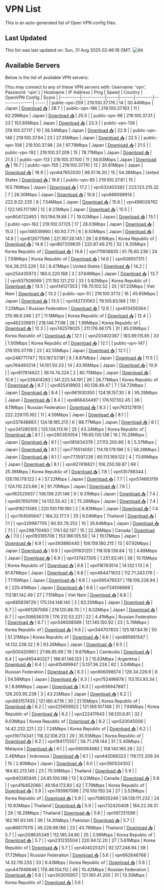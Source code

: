 # VPN List

This is an auto-generated list of Open VPN config files.

## Last Updated

This list was last updated on: Sun, 31 Aug 2025 02:46:18 GMT.
![Alt](https://repobeats.axiom.co/api/embed/186b98318ef1479477931607c1ad7d823f12451f.svg "Repobeats analytics image")

## Available Servers

Below is the list of available VPN servers:

(You may connect to any of these VPN servers with: Username: 'vpn', Password: 'vpn'.)
| Hostname | IP Address | Ping | Speed | Country | OpenVPN Config | Score |
|----------|------------|------|-------|---------|----------------| ----- |
| public-vpn-259 | 219.100.37.176 | 14 | 30.44Mbps | Japan | [Download 📥](./configs/server_0_JP.ovpn) | 28.7 |
| public-vpn-186 | 219.100.37.163 | 11 | 62.29Mbps | Japan | [Download 📥](./configs/server_1_JP.ovpn) | 25.0 |
| public-vpn-98 | 219.100.37.31 | 23 | 153.85Mbps | Japan | [Download 📥](./configs/server_2_JP.ovpn) | 23.3 |
| public-vpn-138 | 219.100.37.117 | 10 | 38.54Mbps | Japan | [Download 📥](./configs/server_3_JP.ovpn) | 22.9 |
| public-vpn-146 | 219.100.37.94 | 23 | 27.35Mbps | Japan | [Download 📥](./configs/server_4_JP.ovpn) | 22.5 |
| public-vpn-108 | 219.100.37.98 | 24 | 97.79Mbps | Japan | [Download 📥](./configs/server_5_JP.ovpn) | 21.5 |
| public-vpn-192 | 219.100.37.209 | 15 | 78.71Mbps | Japan | [Download 📥](./configs/server_6_JP.ovpn) | 21.5 |
| public-vpn-113 | 219.100.37.100 | 11 | 56.63Mbps | Japan | [Download 📥](./configs/server_7_JP.ovpn) | 19.7 |
| public-vpn-155 | 219.100.37.110 | 12 | 30.81Mbps | Japan | [Download 📥](./configs/server_8_JP.ovpn) | 18.9 |
| vpn647653030 | 98.51.16.20 | 15 | 54.36Mbps | United States | [Download 📥](./configs/server_9_US.ovpn) | 18.8 |
| public-vpn-85 | 219.100.37.81 | 15 | 103.76Mbps | Japan | [Download 📥](./configs/server_10_JP.ovpn) | 17.2 |
| vpn532403382 | 223.133.215.32 | 7 | 28.30Mbps | Japan | [Download 📥](./configs/server_11_JP.ovpn) | 15.8 |
| vpn888098914 | 222.9.32.235 | 8 | 7.54Mbps | Japan | [Download 📥](./configs/server_12_JP.ovpn) | 15.6 |
| vpn499028762 | 122.145.117.190 | 12 | 8.23Mbps | Japan | [Download 📥](./configs/server_13_JP.ovpn) | 15.5 |
| vpn904722493 | 153.194.19.88 | 7 | 19.02Mbps | Japan | [Download 📥](./configs/server_14_JP.ovpn) | 15.1 |
| public-vpn-162 | 219.100.37.125 | 17 | 28.03Mbps | Japan | [Download 📥](./configs/server_15_JP.ovpn) | 15.0 |
| vpn748539980 | 60.93.7.71 | 6 | 8.50Mbps | Japan | [Download 📥](./configs/server_16_JP.ovpn) | 14.9 |
| vpn812677596 | 221.167.26.145 | 26 | 8.91Mbps | Korea Republic of | [Download 📥](./configs/server_17_KR.ovpn) | 14.8 |
| vpn807209635 | 220.87.49.215 | 32 | 8.30Mbps | Korea Republic of | [Download 📥](./configs/server_18_KR.ovpn) | 14.8 |
| vpn711658835 | 61.76.60.236 | 24 | 7.58Mbps | Korea Republic of | [Download 📥](./configs/server_19_KR.ovpn) | 14.6 |
| vpn508507311 | 104.28.213.229 | 53 | 6.47Mbps | United States | [Download 📥](./configs/server_20_US.ovpn) | 14.2 |
| vpn254435973 | 180.0.220.168 | 3 | 37.64Mbps | Japan | [Download 📥](./configs/server_21_JP.ovpn) | 13.7 |
| vpn937509069 | 211.192.121.212 | 33 | 5.82Mbps | Korea Republic of | [Download 📥](./configs/server_22_KR.ovpn) | 13.5 |
| vpn114127353 | 118.70.102.52 | 25 | 67.22Mbps | Viet Nam | [Download 📥](./configs/server_23_VN.ovpn) | 13.2 |
| public-vpn-51 | 219.100.37.13 | 16 | 45.65Mbps | Japan | [Download 📥](./configs/server_24_JP.ovpn) | 13.0 |
| vpn142731063 | 79.105.83.166 | 110 | 7.23Mbps | Russian Federation | [Download 📥](./configs/server_25_RU.ovpn) | 12.6 |
| vpn613456364 | 210.96.6.246 | 27 | 11.18Mbps | Korea Republic of | [Download 📥](./configs/server_26_KR.ovpn) | 12.4 |
| vpn462339611 | 218.146.77.98 | 28 | 1.99Mbps | Korea Republic of | [Download 📥](./configs/server_27_KR.ovpn) | 12.3 |
| vpn742578025 | 211.176.46.175 | 31 | 85.03Mbps | Korea Republic of | [Download 📥](./configs/server_28_KR.ovpn) | 12.1 |
| vpn203402367 | 183.99.115.65 | 33 | 1.00Mbps | Korea Republic of | [Download 📥](./configs/server_29_KR.ovpn) | 12.1 |
| public-vpn-147 | 219.100.37.119 | 23 | 42.55Mbps | Japan | [Download 📥](./configs/server_30_JP.ovpn) | 12.1 |
| vpn248771747 | 153.167.57.181 | 6 | 8.87Mbps | Japan | [Download 📥](./configs/server_31_JP.ovpn) | 11.5 |
| vpn764493214 | 14.101.50.23 | 14 | 43.95Mbps | Japan | [Download 📥](./configs/server_32_JP.ovpn) | 10.9 |
| vpn917814622 | 36.14.74.224 | 2 | 80.75Mbps | Japan | [Download 📥](./configs/server_33_JP.ovpn) | 10.6 |
| vpn336414283 | 141.223.54.191 | 26 | 28.77Mbps | Korea Republic of | [Download 📥](./configs/server_34_KR.ovpn) | 8.7 |
| vpn925419903 | 60.128.49.47 | 7 | 54.72Mbps | Japan | [Download 📥](./configs/server_35_JP.ovpn) | 8.4 |
| vpn961930350 | 124.18.157.30 | 8 | 95.29Mbps | Japan | [Download 📥](./configs/server_36_JP.ovpn) | 8.4 |
| vpn866434497 | 176.107.102.45 | 38 | 8.11Mbps | Russian Federation | [Download 📥](./configs/server_37_RU.ovpn) | 8.3 |
| vpn763127819 | 222.229.115.162 | 11 | 4.59Mbps | Japan | [Download 📥](./configs/server_38_JP.ovpn) | 8.1 |
| vpn337848883 | 124.18.185.213 | 6 | 88.77Mbps | Japan | [Download 📥](./configs/server_39_JP.ovpn) | 8.1 |
| vpn341285105 | 125.134.113.16 | 25 | 43.24Mbps | Korea Republic of | [Download 📥](./configs/server_40_KR.ovpn) | 8.1 |
| vpn265353054 | 116.65.135.138 | 16 | 70.29Mbps | Japan | [Download 📥](./configs/server_41_JP.ovpn) | 8.1 |
| vpn185634378 | 27.113.200.66 | 8 | 5.37Mbps | Japan | [Download 📥](./configs/server_42_JP.ovpn) | 8.1 |
| vpn776514050 | 114.19.179.196 | 5 | 58.28Mbps | Japan | [Download 📥](./configs/server_43_JP.ovpn) | 8.1 |
| vpn773597226 | 60.113.169.122 | 4 | 73.69Mbps | Japan | [Download 📥](./configs/server_44_JP.ovpn) | 8.1 |
| vpn927416621 | 106.250.59.87 | 68 | 25.36Mbps | Korea Republic of | [Download 📥](./configs/server_45_KR.ovpn) | 7.8 |
| vpn135788344 | 126.116.179.122 | 4 | 57.22Mbps | Japan | [Download 📥](./configs/server_46_JP.ovpn) | 7.7 |
| vpn574663119 | 124.110.223.66 | 6 | 91.70Mbps | Japan | [Download 📥](./configs/server_47_JP.ovpn) | 7.6 |
| vpn162525937 | 106.159.231.146 | 9 | 9.31Mbps | Japan | [Download 📥](./configs/server_48_JP.ovpn) | 7.4 |
| vpn857650109 | 14.132.55.42 | 8 | 75.26Mbps | Japan | [Download 📥](./configs/server_49_JP.ovpn) | 7.4 |
| vpn918213585 | 220.100.119.190 | 2 | 8.83Mbps | Japan | [Download 📥](./configs/server_50_JP.ovpn) | 7.4 |
| vpn764565647 | 184.22.177.5 | 25 | 6.04Mbps | Thailand | [Download 📥](./configs/server_51_TH.ovpn) | 7.1 |
| vpn329987705 | 60.93.79.252 | 10 | 35.64Mbps | Japan | [Download 📥](./configs/server_52_JP.ovpn) | 7.1 |
| vpn298710493 | 174.1.62.137 | 15 | 22.38Mbps | Canada | [Download 📥](./configs/server_53_CA.ovpn) | 7.0 |
| vpn193195706 | 153.166.105.50 | 14 | 19.17Mbps | Japan | [Download 📥](./configs/server_54_JP.ovpn) | 6.9 |
| vpn393880440 | 106.159.180.215 | 13 | 67.92Mbps | Japan | [Download 📥](./configs/server_55_JP.ovpn) | 6.9 |
| vpn291631251 | 118.108.136.84 | 12 | 4.89Mbps | Japan | [Download 📥](./configs/server_56_JP.ovpn) | 6.9 |
| vpn137427305 | 1.251.93.141 | 38 | 10.15Mbps | Korea Republic of | [Download 📥](./configs/server_57_KR.ovpn) | 6.8 |
| vpn116763514 | 14.132.1.13 | 6 | 81.67Mbps | Japan | [Download 📥](./configs/server_58_JP.ovpn) | 6.8 |
| vpn464471633 | 112.71.243.176 | - | 77.15Mbps | Japan | [Download 📥](./configs/server_59_JP.ovpn) | 6.8 |
| vpn595476537 | 118.106.226.94 | 6 | 220.41Mbps | Japan | [Download 📥](./configs/server_60_JP.ovpn) | 6.8 |
| vpn724506666 | 113.181.142.49 | 27 | 7.15Mbps | Viet Nam | [Download 📥](./configs/server_61_VN.ovpn) | 6.8 |
| vpn685839729 | 175.134.148.140 | 2 | 83.20Mbps | Japan | [Download 📥](./configs/server_62_JP.ovpn) | 6.7 |
| vpn661267066 | 219.120.88.70 | 1 | 8.02Mbps | Japan | [Download 📥](./configs/server_63_JP.ovpn) | 6.7 |
| vpn306636378 | 176.212.53.221 | 22 | 4.41Mbps | Russian Federation | [Download 📥](./configs/server_64_RU.ovpn) | 6.7 |
| vpn546008589 | 121.145.150.92 | 23 | 5.76Mbps | Korea Republic of | [Download 📥](./configs/server_65_KR.ovpn) | 6.6 |
| vpn344707833 | 125.187.84.19 | 50 | 51.21Mbps | Korea Republic of | [Download 📥](./configs/server_66_KR.ovpn) | 6.6 |
| vpn885661547 | 14.132.238.32 | 9 | 93.26Mbps | Japan | [Download 📥](./configs/server_67_JP.ovpn) | 6.5 |
| vpn500420961 | 27.96.85.99 | 19 | 9.87Mbps | Cambodia | [Download 📥](./configs/server_68_KH.ovpn) | 6.4 |
| vpn465440327 | 186.61.146.123 | 3 | 15.63Mbps | Argentina | [Download 📥](./configs/server_69_AR.ovpn) | 6.4 |
| vpn415499947 | 5.137.36.224 | 62 | 3.04Mbps | Russian Federation | [Download 📥](./configs/server_70_RU.ovpn) | 6.3 |
| vpn906098574 | 126.34.226.9 | 8 | 54.58Mbps | Japan | [Download 📥](./configs/server_71_JP.ovpn) | 6.3 |
| vpn752496678 | 113.153.93.34 | 9 | 8.86Mbps | Japan | [Download 📥](./configs/server_72_JP.ovpn) | 6.3 |
| vpn936947887 | 126.203.95.239 | 3 | 43.23Mbps | Japan | [Download 📥](./configs/server_73_JP.ovpn) | 6.2 |
| vpn583157435 | 121.160.47.19 | 30 | 21.15Mbps | Korea Republic of | [Download 📥](./configs/server_74_KR.ovpn) | 6.2 |
| vpn225659922 | 121.169.107.148 | 31 | 7.94Mbps | Korea Republic of | [Download 📥](./configs/server_75_KR.ovpn) | 6.2 |
| vpn222417643 | 58.120.6.81 | 32 | 9.03Mbps | Korea Republic of | [Download 📥](./configs/server_76_KR.ovpn) | 6.2 |
| vpn520045006 | 14.42.232.221 | 22 | 7.24Mbps | Korea Republic of | [Download 📥](./configs/server_77_KR.ovpn) | 6.2 |
| vpn116774341 | 118.32.108.213 | 29 | 35.55Mbps | Korea Republic of | [Download 📥](./configs/server_78_KR.ovpn) | 6.2 |
| vpn194170357 | 58.71.218.144 | 31 | 5.40Mbps | Malaysia | [Download 📥](./configs/server_79_MY.ovpn) | 6.1 |
| vpn560064982 | 158.140.165.29 | 22 | 2.46Mbps | Indonesia | [Download 📥](./configs/server_80_ID.ovpn) | 6.1 |
| vpn442086323 | 119.172.209.34 | 15 | 2.80Mbps | Japan | [Download 📥](./configs/server_81_JP.ovpn) | 6.0 |
| vpn360534302 | 184.82.213.145 | 23 | 70.59Mbps | Thailand | [Download 📥](./configs/server_82_TH.ovpn) | 5.9 |
| vpn940285945 | 24.85.100.188 | 13 | 9.03Mbps | Canada | [Download 📥](./configs/server_83_CA.ovpn) | 5.9 |
| vpn416452066 | 49.164.173.80 | 42 | 7.79Mbps | Korea Republic of | [Download 📥](./configs/server_84_KR.ovpn) | 5.9 |
| vpn785967086 | 210.100.150.34 | 27 | 3.52Mbps | Korea Republic of | [Download 📥](./configs/server_85_KR.ovpn) | 5.9 |
| vpn758635246 | 58.136.111.232 | 24 | 10.83Mbps | Thailand | [Download 📥](./configs/server_86_TH.ovpn) | 5.9 |
| vpn732420408 | 184.22.36.31 | 26 | 18.29Mbps | Thailand | [Download 📥](./configs/server_87_TH.ovpn) | 5.8 |
| vpn197251598 | 182.191.93.145 | 39 | 14.30Mbps | Pakistan | [Download 📥](./configs/server_88_PK.ovpn) | 5.7 |
| vpn866175115 | 49.228.98.186 | 23 | 43.76Mbps | Thailand | [Download 📥](./configs/server_89_TH.ovpn) | 5.7 |
| vpn208635349 | 112.185.34.80 | 25 | 3.99Mbps | Korea Republic of | [Download 📥](./configs/server_90_KR.ovpn) | 5.7 |
| vpn231235504 | 220.94.12.20 | 27 | 5.61Mbps | Korea Republic of | [Download 📥](./configs/server_91_KR.ovpn) | 5.7 |
| vpn404025321 | 92.127.248.94 | 58 | 17.72Mbps | Russian Federation | [Download 📥](./configs/server_92_RU.ovpn) | 5.6 |
| vpn662646768 | 14.32.119.233 | 33 | 6.43Mbps | Korea Republic of | [Download 📥](./configs/server_93_KR.ovpn) | 5.6 |
| vpn447946648 | 178.46.154.112 | 49 | 10.42Mbps | Russian Federation | [Download 📥](./configs/server_94_RU.ovpn) | 5.6 |
| vpn303010957 | 121.160.41.205 | 31 | 13.30Mbps | Korea Republic of | [Download 📥](./configs/server_95_KR.ovpn) | 5.6 |
